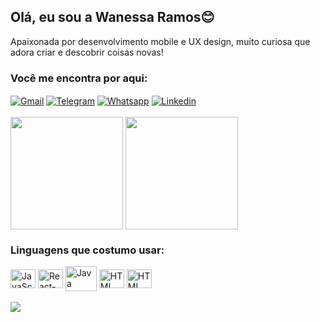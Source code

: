 ## Olá, eu sou a Wanessa Ramos😊

Apaixonada por desenvolvimento mobile e UX design, muito curiosa que adora criar e descobrir coisas novas! 

<h3>Você me encontra por aqui:</h3>
<div>
    <a href="mailto:katiuciawanessa@gmail.com" target="_blank"><img align="center" alt="Gmail" src="https://img.shields.io/badge/Gmail-D14836?style=for-the-badge&logo=gmail&logoColor=white"/></a>
    <a href="https://t.me/wanessaramoss" target="_blank"><img align="center" alt="Telegram" src="https://img.shields.io/badge/Telegram-2CA5E0?style=for-the-badge&logo=telegram&logoColor=white"/></a>
    <a href="https://api.whatsapp.com/send?phone=5582999196673" target="_blank"><img align="center" alt="Whatsapp" src="https://img.shields.io/badge/WhatsApp-25D366?style=for-the-badge&logo=whatsapp&logoColor=white"/></a>
    <a href="https://www.linkedin.com/in/wanessa-ramos-481a4a23b/" target="_blank"><img align="center" alt="Linkedin" src="https://img.shields.io/badge/LinkedIn-0077B5?style=for-the-badge&logo=linkedin&logoColor=white"/></a>
    
</div><br>
<div> 
    <img align="center" height="180em" src="https://github-readme-stats.vercel.app/api?username=wanessaramos&show_icons=true&theme=dracula"/> 
    <img align="center" height="180em" src="https://github-readme-stats.vercel.app/api/top-langs/?username=wanessaramos&hide_progress&layout=compact&theme=dracula"/>
</div>
<h3>Linguagens que costumo usar:</h3>
<div style="display:inline_block">
    <img align="center" alt="JavaScript" height="30" width="40" src="https://cdn.jsdelivr.net/gh/devicons/devicon/icons/javascript/javascript-original.svg"/>
    <img align="center" alt="React-Native" height="30" width="40" src="https://cdn.jsdelivr.net/gh/devicons/devicon/icons/react/react-original.svg"/>
    <img align="center" alt="Java" height="40" width="50" src="https://cdn.jsdelivr.net/gh/devicons/devicon/icons/java/java-original.svg"/>
    <img align="center" alt="HTML" height="30" width="40" src="https://cdn.jsdelivr.net/gh/devicons/devicon/icons/html5/html5-original.svg"/> 
    <img align="center" alt="HTML" height="30" width="40" src="https://cdn.jsdelivr.net/gh/devicons/devicon/icons/css3/css3-original.svg"/>
</div><br>
<div>
    <img src="https://github.com/wanessaramos/wanessaramos/blob/output/github-contribution-grid-snake.svg"/>   
</div>




